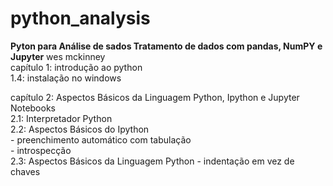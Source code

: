 # python_analysis  

**Pyton para Análise  de sados Tratamento de dados com pandas, NumPY e Jupyter** wes mckinney  
   capítulo 1: introdução ao python  
      1.4: instalação no windows  

   capítulo 2: Aspectos Básicos da Linguagem Python, Ipython e Jupyter Notebooks  
      2.1: Interpretador Python  
      2.2: Aspectos Básicos do Ipython  
         - preenchimento automático com tabulação  
         - introspecção  
      2.3: Aspectos Básicos da Linguagem Python
         - indentação em vez de chaves  
         
